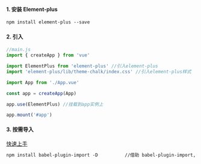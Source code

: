 #### 1. 安装 Element-plus

```txt
npm install element-plus --save
```

#### 2. 引入

```javascript
//main.js
import { createApp } from 'vue'

import ElementPlus from 'element-plus' //引入element-plus
import 'element-plus/lib/theme-chalk/index.css' //引入element-plus样式

import App from './App.vue'

const app = createApp(App)

app.use(ElementPlus) //挂载到app实例上

app.mount('#app')
```

#### 3. 按需导入

[快速上手](https://element-plus.gitee.io/#/zh-CN/component/quickstart)

```txt
npm install babel-plugin-import -D          //借助 babel-plugin-import, 只引入需要的组件
```
